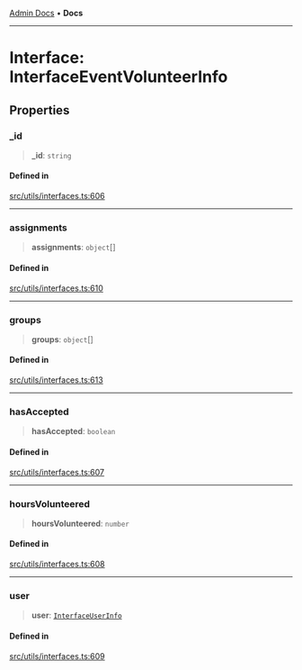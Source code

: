 [Admin Docs](/) • **Docs**

***

# Interface: InterfaceEventVolunteerInfo

## Properties

### \_id

> **\_id**: `string`

#### Defined in

[src/utils/interfaces.ts:606](https://github.com/PalisadoesFoundation/talawa-admin/blob/main/src/utils/interfaces.ts#L606)

***

### assignments

> **assignments**: `object`[]

#### Defined in

[src/utils/interfaces.ts:610](https://github.com/PalisadoesFoundation/talawa-admin/blob/main/src/utils/interfaces.ts#L610)

***

### groups

> **groups**: `object`[]

#### Defined in

[src/utils/interfaces.ts:613](https://github.com/PalisadoesFoundation/talawa-admin/blob/main/src/utils/interfaces.ts#L613)

***

### hasAccepted

> **hasAccepted**: `boolean`

#### Defined in

[src/utils/interfaces.ts:607](https://github.com/PalisadoesFoundation/talawa-admin/blob/main/src/utils/interfaces.ts#L607)

***

### hoursVolunteered

> **hoursVolunteered**: `number`

#### Defined in

[src/utils/interfaces.ts:608](https://github.com/PalisadoesFoundation/talawa-admin/blob/main/src/utils/interfaces.ts#L608)

***

### user

> **user**: [`InterfaceUserInfo`](InterfaceUserInfo.md)

#### Defined in

[src/utils/interfaces.ts:609](https://github.com/PalisadoesFoundation/talawa-admin/blob/main/src/utils/interfaces.ts#L609)
